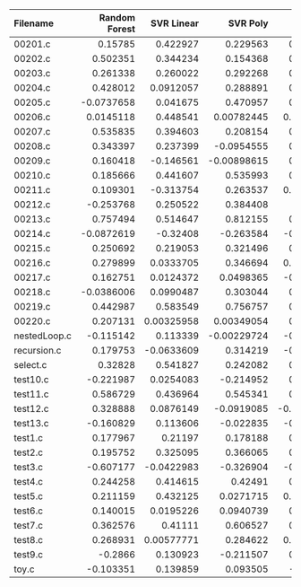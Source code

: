 | Filename     |   Random Forest |   SVR Linear |    SVR Poly |    SVR RBF |         KNN |   Gradient Boosting |   AdaBoost |   Random Number |          O0 |          O1 |          O2 |   O3 |
|:-------------|----------------:|-------------:|------------:|-----------:|------------:|--------------------:|-----------:|----------------:|------------:|------------:|------------:|-----:|
| 00201.c      |       0.15785   |   0.422927   |  0.229563   |  0.151783  |  0.467469   |           0.17664   |  0.493969  |     0.471911    |  0.372986   |  0.320578   |  0.193712   |   -0 |
| 00202.c      |       0.502351  |   0.344234   |  0.154368   |  0.408515  |  0.422537   |           0.284205  |  0.275851  |     0.209297    |  0.0675039  |  0.0667552  |  0.115318   |   -0 |
| 00203.c      |       0.261338  |   0.260022   |  0.292268   |  0.278947  |  0.324818   |           0.689373  |  0.274153  |     0.109753    | -0.0209344  |  0.0163897  |  0.0640312  |   -0 |
| 00204.c      |       0.428012  |   0.0912057  |  0.288891   |  0.195518  |  0.106937   |           0.37975   |  0.26677   |     0.476291    |  0.305922   |  0.552483   |  0.218023   |   -0 |
| 00205.c      |      -0.0737658 |   0.041675   |  0.470957   |  0.210716  |  0.237362   |          -0.0706969 |  0.348365  |     0.331035    | -0.169954   | -0.02265    | -0.0977134  |   -0 |
| 00206.c      |       0.0145118 |   0.448541   |  0.00782445 |  0.0713883 |  0.229358   |           0.369737  |  0.133585  |     0.527427    |  0.0731018  | -0.00999639 |  0.0923925  |   -0 |
| 00207.c      |       0.535835  |   0.394603   |  0.208154   |  0.106154  |  0.285693   |           0.400928  |  0.4141    |     0.345255    |  0.46661    |  0.182323   |  0.270375   |   -0 |
| 00208.c      |       0.343397  |   0.237399   | -0.0954555  |  0.329038  | -0.202178   |           0.219959  |  0.339575  |     0.0316853   | -0.342125   | -0.0885981  | -0.00765315 |   -0 |
| 00209.c      |       0.160418  |  -0.146561   | -0.00898615 |  0.175463  |  0.12122    |           0.357333  | -0.01504   |     0.139826    | -0.0928285  | -0.0103915  | -0.0490734  |   -0 |
| 00210.c      |       0.185666  |   0.441607   |  0.535993   |  0.485789  |  0.563581   |           0.335487  |  0.613215  |     0.257453    |  0.630787   |  0.508109   |  0.742079   |   -0 |
| 00211.c      |       0.109301  |  -0.313754   |  0.263537   |  0.0893469 | -0.026428   |          -0.0530402 |  0.185655  |     0.000276949 |  0.024124   |  0.166514   | -0.00573231 |   -0 |
| 00212.c      |      -0.253768  |   0.250522   |  0.384408   |  0.21871   |  0.223091   |           0.230536  |  0.156806  |    -0.143244    | -0.046456   |  0.0225557  | -0.146338   |   -0 |
| 00213.c      |       0.757494  |   0.514647   |  0.812155   |  0.433256  |  0.713116   |           0.620149  |  0.592626  |     0.362247    |  0.448376   |  0.501697   |  0.23474    |   -0 |
| 00214.c      |      -0.0872619 |  -0.32408    | -0.263584   | -0.293861  | -0.170568   |          -0.0714642 | -0.403677  |    -0.0590754   |  0.0675411  |  0.19775    |  0.0792157  |   -0 |
| 00215.c      |       0.250692  |   0.219053   |  0.321496   |  0.149417  |  0.367376   |           0.558573  |  0.339823  |     0.315979    |  0.266982   |  0.279664   |  0.301785   |   -0 |
| 00216.c      |       0.279899  |   0.0333705  |  0.346694   |  0.0396492 | -0.118954   |           0.15106   |  0.352114  |     0.167327    |  0.100383   | -0.0461131  |  0.279683   |   -0 |
| 00217.c      |       0.162751  |   0.0124372  |  0.0498365  | -0.110492  | -0.0973279  |           0.134523  |  0.0272112 |    -0.0408855   | -0.0998213  | -0.31025    | -0.105494   |   -0 |
| 00218.c      |      -0.0386006 |   0.0990487  |  0.303044   |  0.568147  | -0.1756     |           0.250013  |  0.122126  |    -0.21679     | -0.0459573  |  0.0998724  |  0.0721071  |   -0 |
| 00219.c      |       0.442987  |   0.583549   |  0.756757   |  0.438456  |  0.591421   |           0.693066  |  0.615552  |     0.349026    |  0.319658   |  0.210778   | -0.206423   |   -0 |
| 00220.c      |       0.207131  |   0.00325958 |  0.00349054 |  0.161259  |  0.115247   |           0.379361  |  0.159192  |     0.238084    |  0.347517   |  0.167588   |  0.0729883  |   -0 |
| nestedLoop.c |      -0.115142  |   0.113339   | -0.00229724 | -0.152074  | -0.109803   |          -0.0662236 |  0.0112237 |     0.00465849  | -0.617514   | -0.231636   | -0.565451   |   -0 |
| recursion.c  |       0.179753  |  -0.0633609  |  0.314219   | -0.180884  |  0.0941691  |           0.01861   | -0.0776712 |     0.193888    |  0.195575   |  0.193615   | -0.0121112  |   -0 |
| select.c     |       0.32828   |   0.541827   |  0.242082   |  0.433064  |  0.0164065  |           0.269911  |  0.21783   |     0.234604    |  0.249172   | -0.0385668  |  0.273497   |   -0 |
| test10.c     |      -0.221987  |   0.0254083  | -0.214952   |  0.456181  | -0.0721874  |           0.171323  |  0.300045  |     0.340608    | -0.0449308  |  0.337219   |  0.182683   |   -0 |
| test11.c     |       0.586729  |   0.436964   |  0.545341   |  0.406899  |  0.617271   |           0.423469  |  0.599736  |     0.377654    |  0.362418   |  0.0887272  |  0.330818   |   -0 |
| test12.c     |       0.328888  |   0.0876149  | -0.0919085  | -0.0961855 | -0.18001    |          -0.263034  | -0.170842  |     0.391663    |  0.115976   | -0.566354   | -0.351948   |   -0 |
| test13.c     |      -0.160829  |   0.113606   | -0.022835   | -0.121637  |  0.0151798  |           0.0629288 | -0.127159  |     0.0236326   | -0.00132456 | -0.060021   | -0.0930646  |   -0 |
| test1.c      |       0.177967  |   0.21197    |  0.178188   |  0.163237  | -0.196289   |           0.197336  |  0.210697  |     0.0843283   | -0.0326284  |  0.208187   |  0.276398   |   -0 |
| test2.c      |       0.195752  |   0.325095   |  0.366065   |  0.528075  |  0.210365   |           0.565465  |  0.479768  |     0.487346    |  0.416894   |  0.106424   |  0.333715   |   -0 |
| test3.c      |      -0.607177  |  -0.0422983  | -0.326904   | -0.193012  | -0.268591   |          -0.428999  | -0.533239  |    -0.0144086   | -0.437135   | -0.515113   | -0.69506    |   -0 |
| test4.c      |       0.244258  |   0.414615   |  0.42491    |  0.141867  |  0.566396   |           0.133443  |  0.318243  |     0.356566    |  0.321088   |  0.107782   |  0.216757   |   -0 |
| test5.c      |       0.211159  |   0.432125   |  0.0271715  |  0.0613705 | -0.00934044 |           0.0912763 |  0.242161  |    -0.132881    | -0.396967   | -0.145359   |  0.162748   |   -0 |
| test6.c      |       0.140015  |   0.0195226  |  0.0940739  |  0.113142  |  0.077458   |           0.186275  |  0.0702541 |     0.0304568   |  0.028277   | -0.00371722 | -0.153998   |   -0 |
| test7.c      |       0.362576  |   0.41111    |  0.606527   |  0.369971  |  0.182035   |          -0.0143017 |  0.454206  |     0.487863    |  0.393585   |  0.172234   |  0.61238    |   -0 |
| test8.c      |       0.268931  |   0.00577771 |  0.284622   |  0.0797805 |  0.00531101 |          -0.426873  | -0.03021   |     0.0262016   |  0.0146462  | -0.278925   | -0.154508   |   -0 |
| test9.c      |      -0.2866    |   0.130923   | -0.211507   |  0.163767  | -0.0653443  |           0.465187  | -0.172731  |    -0.154188    |  0.156883   |  0.491756   | -0.0851847  |   -0 |
| toy.c        |      -0.103351  |   0.139859   |  0.093505   | -0.29112   |  0.188529   |           0.152261  |  0.219258  |    -0.040868    |  0.157526   | -0.0372049  |  0.191107   |   -0 |